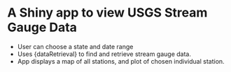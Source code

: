 # A Shiny app to view USGS Stream Gauge Data

- User can choose a state and date range
- Uses {dataRetrieval} to find and retrieve stream gauge data.
- App displays a map of all stations, and plot of chosen individual station.
